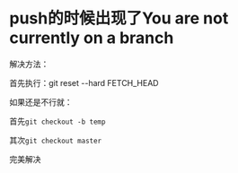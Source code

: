 # push的时候出现了You are not currently on a branch

解决方法：

首先执行：git reset --hard FETCH_HEAD

如果还是不行就：

首先`git checkout -b temp`

其次`git checkout master`

完美解决